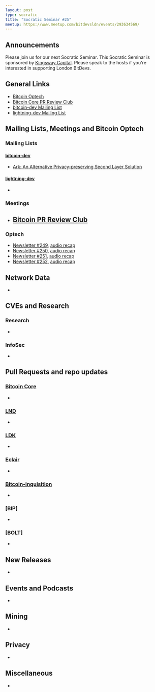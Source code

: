 ```yaml
---
layout: post
type: socratic
title: "Socratic Seminar #25"
meetup: https://www.meetup.com/bitdevsldn/events/293634569/
---
```


## Announcements

Please join us for our next Socratic Seminar. This Socratic Seminar is sponsored by [Kingsway Capital](https://www.kingswaycap.com/).
Please speak to the hosts if you're interested in supporting London BitDevs.

## General Links

* [Bitcoin Optech](https://bitcoinops.org)
* [Bitcoin Core PR Review Club](https://bitcoincore.reviews)
* [bitcoin-dev Mailing List](https://lists.linuxfoundation.org/pipermail/bitcoin-dev)
* [lightning-dev Mailing List](https://lists.linuxfoundation.org/pipermail/lightning-dev)

## Mailing Lists, Meetings and Bitcoin Optech
### Mailing Lists
#### [bitcoin-dev](https://lists.linuxfoundation.org/pipermail/bitcoin-dev)
- [Ark: An Alternative Privacy-preserving Second Layer Solution](https://lists.linuxfoundation.org/pipermail/bitcoin-dev/2023-May/021694.html)

#### [lightning-dev](https://lists.linuxfoundation.org/pipermail/lightning-dev)
-

### Meetings
- [Bitcoin PR Review Club](https://bitcoincore.reviews)
  -

### Optech
- [Newsletter #249](https://bitcoinops.org/en/newsletters/2023/05/03/), [audio recap](https://bitcoinops.org/en/podcast/2023/05/04/)
- [Newsletter #250](https://bitcoinops.org/en/newsletters/2023/05/10/), [audio recap](https://bitcoinops.org/en/podcast/2023/05/11/)
- [Newsletter #251](https://bitcoinops.org/en/newsletters/2023/05/17/), [audio recap](https://bitcoinops.org/en/podcast/2023/05/18/)
- [Newsletter #252](https://bitcoinops.org/en/newsletters/2023/05/24/), [audio recap](https://bitcoinops.org/en/podcast/2023/05/25/)

## Network Data
-

## CVEs and Research
### Research
-

### InfoSec
-

## Pull Requests and repo updates
### [Bitcoin Core](https://github.com/bitcoin/bitcoin)
-


### [LND](https://github.com/lightningnetwork/lnd)
-

### [LDK](https://github.com/lightningdevkit/rust-lightning)
-

### [Eclair](https://github.com/ACINQ/eclair)
-

### [Bitcoin-inquisition](https://github.com/bitcoin-inquisition/bitcoin)
-

### [BIP]
-

### [BOLT]
-

## New Releases
-

## Events and Podcasts
-

## Mining
-

## Privacy
-

## Miscellaneous
-
